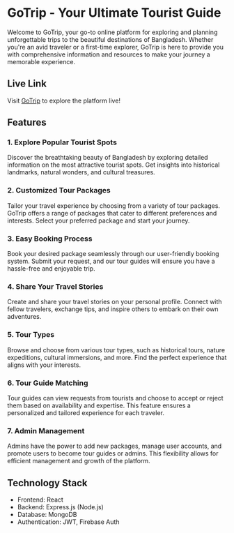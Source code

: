 # GoTrip - Your Ultimate Tourist Guide

Welcome to GoTrip, your go-to online platform for exploring and planning unforgettable trips to the beautiful destinations of Bangladesh. Whether you're an avid traveler or a first-time explorer, GoTrip is here to provide you with comprehensive information and resources to make your journey a memorable experience.

## Live Link

Visit [GoTrip](https://go-trip-web.web.app/) to explore the platform live!

## Features

### 1. Explore Popular Tourist Spots

Discover the breathtaking beauty of Bangladesh by exploring detailed information on the most attractive tourist spots. Get insights into historical landmarks, natural wonders, and cultural treasures.

### 2. Customized Tour Packages

Tailor your travel experience by choosing from a variety of tour packages. GoTrip offers a range of packages that cater to different preferences and interests. Select your preferred package and start your journey.

### 3. Easy Booking Process

Book your desired package seamlessly through our user-friendly booking system. Submit your request, and our tour guides will ensure you have a hassle-free and enjoyable trip.

### 4. Share Your Travel Stories

Create and share your travel stories on your personal profile. Connect with fellow travelers, exchange tips, and inspire others to embark on their own adventures.

### 5. Tour Types

Browse and choose from various tour types, such as historical tours, nature expeditions, cultural immersions, and more. Find the perfect experience that aligns with your interests.

### 6. Tour Guide Matching

Tour guides can view requests from tourists and choose to accept or reject them based on availability and expertise. This feature ensures a personalized and tailored experience for each traveler.

### 7. Admin Management

Admins have the power to add new packages, manage user accounts, and promote users to become tour guides or admins. This flexibility allows for efficient management and growth of the platform.

## Technology Stack

- Frontend: React
- Backend: Express.js (Node.js)
- Database: MongoDB
- Authentication: JWT, Firebase Auth
